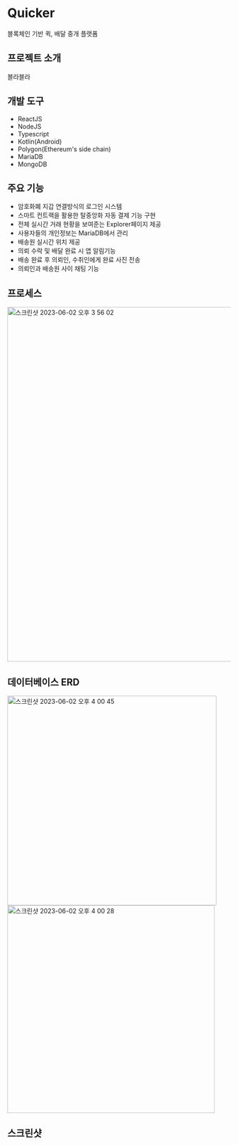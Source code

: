 # Quicker
블록체인 기반 퀵, 배달 중개 플랫폼


## 프로젝트 소개
블라블라

## 개발 도구
- ReactJS
- NodeJS
- Typescript
- Kotlin(Android)
- Polygon(Ethereum's side chain)
- MariaDB
- MongoDB

## 주요 기능
- 암호화폐 지갑 연결방식의 로그인 시스템
- 스마트 컨트랙을 활용한 탈중앙화 자동 결제 기능 구현
- 전체 실시간 거래 현황을 보여준는 Explorer페이지 제공
- 사용자들의 개인정보는 MariaDB에서 관리
- 배송원 실시간 위치 제공
- 의뢰 수락 및 배달 완료 시 앱 알림기능
- 배송 완료 후 의뢰인, 수취인에게 완료 사진 전송
- 의뢰인과 배송원 사이 채팅 기능

## 프로세스
<img width="799" alt="스크린샷 2023-06-02 오후 3 56 02" src="https://github.com/dltndn/Quicker_web_part/assets/70008866/ba37075e-ff43-4919-a7c8-26c3f892935f">

## 데이터베이스 ERD
<img width="472" alt="스크린샷 2023-06-02 오후 4 00 45" src="https://github.com/dltndn/Quicker_web_part/assets/70008866/b6547008-08f8-4d72-8420-061ced8eaf6c">
<img width="468" alt="스크린샷 2023-06-02 오후 4 00 28" src="https://github.com/dltndn/Quicker_web_part/assets/70008866/20f9a65e-9c76-4e1c-a97c-63acf6503c3c">


## 스크린샷
